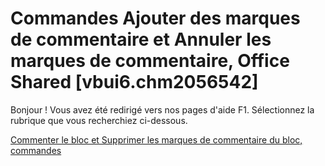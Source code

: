
# Commandes Ajouter des marques de commentaire et Annuler les marques de commentaire, Office Shared [vbui6.chm2056542]

Bonjour ! Vous avez été redirigé vers nos pages d'aide F1. Sélectionnez la rubrique que vous recherchiez ci-dessous.

[Commenter le bloc et Supprimer les marques de commentaire du bloc, commandes](http://msdn.microsoft.com/library/da2ed55e-dc4d-2847-a21e-e328470eb290%28Office.15%29.aspx)
